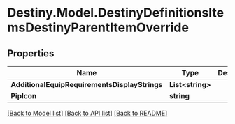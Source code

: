 # Destiny.Model.DestinyDefinitionsItemsDestinyParentItemOverride

## Properties

Name | Type | Description | Notes
------------ | ------------- | ------------- | -------------
**AdditionalEquipRequirementsDisplayStrings** | **List&lt;string&gt;** |  | [optional] 
**PipIcon** | **string** |  | [optional] 

[[Back to Model list]](../README.md#documentation-for-models) [[Back to API list]](../README.md#documentation-for-api-endpoints) [[Back to README]](../README.md)

